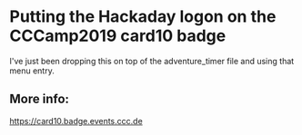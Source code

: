 # Putting the Hackaday logon on the CCCamp2019 card10 badge

I've just been dropping this on top of the adventure_timer file and using that menu entry.

## More info:

https://card10.badge.events.ccc.de
